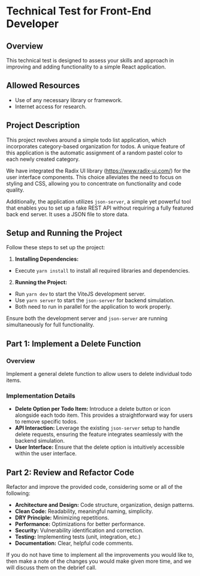 # Technical Test for Front-End Developer

## Overview

This technical test is designed to assess your skills and approach in improving and adding functionality to a simple
React application.

## Allowed Resources

- Use of any necessary library or framework.
- Internet access for research.

## Project Description

This project revolves around a simple todo list application, which incorporates category-based organization for todos. A
unique feature of this application is the automatic assignment of a random pastel color to each newly created category.

We have integrated the Radix UI library (https://www.radix-ui.com/) for the user interface components. This choice
alleviates the need to focus on styling and CSS, allowing you to concentrate on functionality and code quality.

Additionally, the application utilizes `json-server`, a simple yet powerful tool that enables you to set up a fake REST
API without requiring a fully featured back end server. It uses a JSON file to store data.

## Setup and Running the Project

Follow these steps to set up the project:

1. **Installing Dependencies:**

  - Execute `yarn install` to install all required libraries and dependencies.

2. **Running the Project:**
  - Run `yarn dev` to start the ViteJS development server.
  - Use `yarn server` to start the `json-server` for backend simulation.
  - Both need to run in parallel for the application to work properly.

Ensure both the development server and `json-server` are running simultaneously for full functionality.

## Part 1: Implement a Delete Function

### Overview

Implement a general delete function to allow users to delete individual todo items.

### Implementation Details

- **Delete Option per Todo Item:** Introduce a delete button or icon alongside each todo item. This provides a
  straightforward way for users to remove specific todos.
- **API Interaction:** Leverage the existing `json-server` setup to handle delete requests, ensuring the feature
  integrates seamlessly with the backend simulation.
- **User Interface:** Ensure that the delete option is intuitively accessible within the user interface.

## Part 2: Review and Refactor Code

Refactor and improve the provided code, considering some or all of the following:

- **Architecture and Design:** Code structure, organization, design patterns.
- **Clean Code:** Readability, meaningful naming, simplicity.
- **DRY Principle:** Minimizing repetitions.
- **Performance:** Optimizations for better performance.
- **Security:** Vulnerability identification and correction.
- **Testing:** Implementing tests (unit, integration, etc.)
- **Documentation:** Clear, helpful code comments.

If you do not have time to implement all the improvements you would like to, then make a note of the changes you
would make given more time, and we will discuss them on the debrief call.
